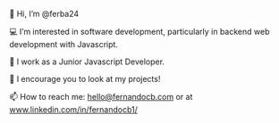👋 Hi, I’m @ferba24

💻 I’m interested in software development, particularly in backend web development with Javascript.

🚀 I work as a Junior Javascript Developer.

🔎 I encourage you to look at my projects!

📫 How to reach me: hello@fernandocb.com or at www.linkedin.com/in/fernandocb1/
